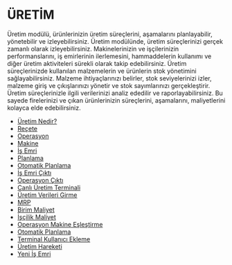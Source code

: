 
# ÜRETİM 

Üretim modülü, ürünlerinizin üretim süreçlerini, aşamalarını planlayabilir, yönetebilir ve izleyebilirsiniz.
Üretim modülünde, üretim süreçlerinizi gerçek zamanlı olarak izleyebilirsiniz. 
Makinelerinizin ve işçilerinizin performanslarını, iş emirlerinin ilerlemesini, hammaddelerin kullanımı ve diğer üretim aktiviteleri sürekli olarak takip edebilirsiniz.
Üretim süreçlerinizde kullanılan malzemelerin ve ürünlerin stok yönetimini sağlayabilirsiniz. 
Malzeme ihtiyaçlarınızı belirler, stok seviyelerinizi izler, malzeme giriş ve çıkışlarınızı yönetir ve stok sayımlarınızı gerçekleştirir. 
Üretim süreçlerinizle ilgili verilerinizi analiz ededilir ve raporlayabilirsiniz.
Bu sayede firelerinizi ve çıkan ürünlerinizin süreçlerini, aşamalarını, maliyetlerini kolayca elde edebilirsiniz. 

- [Üretim Nedir?](../Uretim/UretimNedir.md)
- [Reçete](../Uretim/Recete.md)
- [Operasyon](../Uretim/Operasyon.md)
- [Makine](../Uretim/Makine.md)
- [İş Emri](../Uretim/IsEmri.md)
- [Planlama](../Uretim/Planlama.md)
- [Otomatik Planlama](../Uretim/OtomatikPlanlama.md)
- [İş Emri Çıktı](../Uretim/IsEmriCikti.md)
- [Operasyon Çıktı](../Uretim/OperasyonCikti.md)
- [Canlı Üretim Terminali](../Uretim/Terminal.md)
- [Üretim Verileri Girme](../Uretim/UretimHareketi.md)
- [MRP](../Uretim/Mrp.md)
- [Birim Maliyet](../Uretim/BirimMaliyet.md)
- [İşçilik Maliyet](../Uretim/IscilikMaliyet.md)
- [Operasyon Makine Eşleştirme](../Uretim/OperasyonMakineEslestirme.md)
- [Otomatik Planlama](../Uretim/OtomatikPlanlama.md)
- [Terminal Kullanıcı Ekleme](../Uretim/TerminalKullaniciEkleme.md)
- [Üretim Hareketi](../Uretim/UretimHareketi.md)
- [Yeni İş Emri](../Uretim/Mrp.md)







